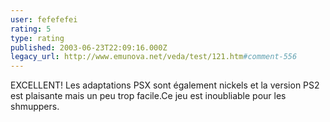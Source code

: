 ```yaml
---
user: fefefefei
rating: 5
type: rating
published: 2003-06-23T22:09:16.000Z
legacy_url: http://www.emunova.net/veda/test/121.htm#comment-556
---
```

EXCELLENT! Les adaptations PSX sont également nickels et la version PS2 est plaisante mais un peu trop facile.Ce jeu est inoubliable pour les shmuppers.